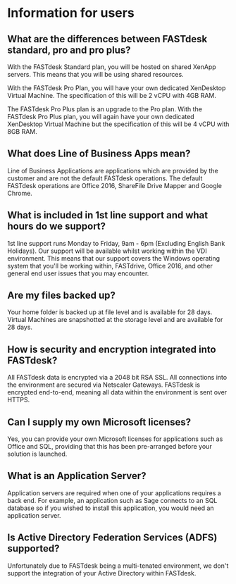 # Information for users

## What are the differences between FASTdesk standard, pro and pro plus?

With the FASTdesk Standard plan, you will be hosted on shared XenApp servers. This means that you will be using shared resources.

With the FASTdesk Pro Plan, you will have your own dedicated XenDesktop Virtual Machine. The specification of this will be 2 vCPU with 4GB RAM.

The FASTdesk Pro Plus plan is an upgrade to the Pro plan. With the FASTdesk Pro Plus plan, you will again have your own dedicated XenDesktop Virtual Machine but the specification of this will be 4 vCPU with 8GB RAM.

## What does __Line of Business Apps__ mean?

Line of Business Applications are applications which are provided by the customer and are not the default FASTdesk operations. The default FASTdesk operations are Office 2016, ShareFile Drive Mapper and Google Chrome.

## What is included in 1st line support and what hours do we support?

1st line support runs Monday to Friday, 9am - 6pm (Excluding English Bank Holidays). Our support will be available whilst working within the VDI environment. This means that our support covers the Windows operating system that you'll be working within, FASTdrive, Office 2016, and other general end user issues that you may encounter.

## Are my files backed up?

Your home folder is backed up at file level and is available for 28 days. Virtual Machines are snapshotted at the storage level and are available for 28 days.

## How is security and encryption integrated into FASTdesk?

All FASTdesk data is encrypted via a 2048 bit RSA SSL. All connections into the environment are secured via Netscaler Gateways. FASTdesk is encrypted end-to-end, meaning all data within the environment is sent over HTTPS.

## Can I supply my own Microsoft licenses?

Yes, you can provide your own Microsoft licenses for applications such as Office and SQL, providing that this has been pre-arranged before your solution is launched.

## What is an Application Server?

Application servers are required when one of your applications requires a back end. For example, an application such as Sage connects to an SQL database so if you wished to install this application, you would need an application server.

## Is Active Directory Federation Services (ADFS) supported?

Unfortunately due to FASTdesk being a multi-tenated environment, we don't support the integration of your Active Directory within FASTdesk.
